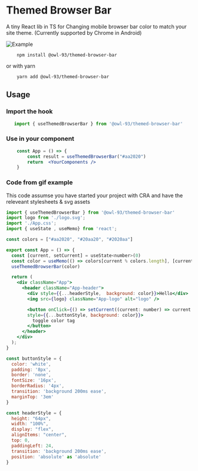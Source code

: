 # Themed Browser Bar

A tiny React lib in TS for Changing mobile browser bar color to match your site theme. (Currently supported by Chrome in Android)

![Example](https://i.imgur.com/Tu0H29e.gif)

```shell
    npm install @owl-93/themed-browser-bar
```
or with yarn
```shell
    yarn add @owl-93/themed-browser-bar
```

## Usage

### Import the hook
```jsx
   import { useThemedBrowserBar } from '@owl-93/themed-browser-bar'
```

### Use in your component

```jsx
    const App = () => {
        const result = useThemedBrowserBar("#aa2020")
        return  <YourComponents />
    }
```


### Code from gif example
This code assumse you have started your project with CRA and have the releveant stylesheets & svg assets

```jsx
import { useThemedBrowserBar } from '@owl-93/themed-browser-bar'
import logo from './logo.svg';
import './App.css';
import { useState , useMemo} from 'react';

const colors = ["#aa2020", "#20aa20", "#2020aa"]

export const App = () => {
  const [current, setCurrent] = useState<number>(0)
  const color = useMemo(() => colors[current % colors.length], [current])
  useThemedBrowserBar(color)

  return (
    <div className="App">
      <header className="App-header">
        <div style={{...headerStyle,  background: color}}>Hello</div>
        <img src={logo} className="App-logo" alt="logo" />

        <button onClick={() => setCurrent((current: number) => current + 1 )}
        style={{...buttonStyle, background: color}}>
          toggle color tag
        </button>
      </header>
    </div>
  );
}

const buttonStyle = {
  color: 'white',
  padding: '8px',
  border: 'none',
  fontSize: '16px',
  borderRadius: '4px',
  transition: 'background 200ms ease',
  marginTop: '3em'
}

const headerStyle = {
  height: "64px",
  width: "100%",
  display: "flex",
  alignItems: "center",
  top: 0,
  paddingLeft: 24,
  transition: 'background 200ms ease',
  position: 'absolute' as 'absolute'
}
```